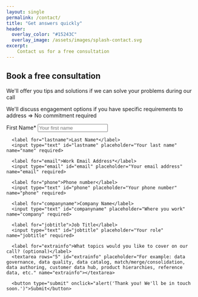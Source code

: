 ```yaml
---
layout: single
permalink: /contact/
title: "Get answers quickly"
header:
  overlay_color: "#15243C"
  overlay_image: /assets/images/splash-contact.svg
excerpt:
    Contact us for a free consultation
---
```


## Book a free consultation 
We'll offer you tips and solutions if we can solve your problems during our call

We'll discuss engagement options if you have specific requirements to address
 ⇒ No commitment required


<form action="https://formspree.io/f/mrgwjblr" method="POST">
      <label for="firstname">First Name*</label>
      <input type="text" id="firstname" placeholder="Your first name" name="entry.1063148173" required>

      <label for="lastname">Last Name*</label>
      <input type="text" id="lastname" placeholder="Your last name" name="name" required>
  
      <label for="email">Work Email Address*</label>
      <input type="email" id="email" placeholder="Your email address" name="email" required>
    
      <label for="phone">Phone number</label>
      <input type="text" id="phone" placeholder="Your phone number" name="phone" required>
    
      <label for="companyname">Company Name</label>
      <input type="text" id="companyname" placeholder="Where you work" name="company" required>  

      <label for="jobtitle">Job Title</label>
      <input type="text" id="jobtitle" placeholder="Your role" name="jobtitle" required>    

      <label for="extrainfo">What topics would you like to cover on our call? (optional)</label>
      <textarea rows="5" id="extrainfo" placeholder="For example: data governance, data quality, data catalog, match/merge/consolidation, data authoring, customer data hub, product hierarchies, reference data, etc." name="extrainfo"></textarea>
     
      <button type="submit" onclick="alert('Thank you! We'll be in touch soon.')">Submit</button>
</form>

